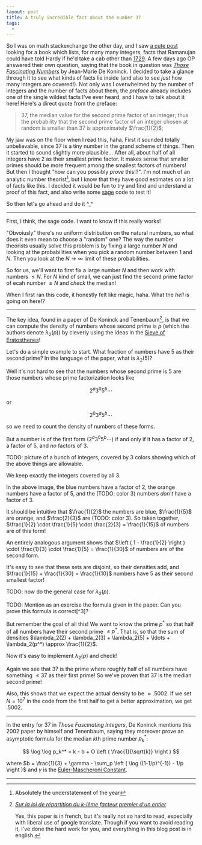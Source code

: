```yaml
---
layout: post
title: A truly incredible fact about the number 37
tags:
  - 
---
```


So I was on math stackexchange the other day, and I saw [a cute post][1] 
looking for a book which lists, for many many integers, facts that Ramanujan 
could have told Hardy if he'd take a cab other than [1729][2]. A few days ago 
OP answered their own question, saying that the book in question was 
[_Those Fascinating Numbers_][3] by Jean-Marie De Koninck. I decided to take 
a glance through it to see what kinds of facts lie inside 
(and also to see _just_ how many integers are covered!). Not only was I 
overwhelmed by the number of integers and the number of facts about them, 
the _preface_ already includes one of the single wildest facts I've ever heard, 
and I have to talk about it here! Here's a direct quote from the preface:

> 37, the median value for the second prime factor of an integer; 
> thus the probability that the second prime factor of an integer 
> chosen at random is smaller than 37 is approximately $\frac{1}{2}$;

My jaw was on the floor when I read this, haha. First it sounded totally 
unbelievable, since 37 is a tiny number in the grand scheme of things. Then 
it started to sound slightly more plausible... After all, about half of all 
integers have $2$ as their smallest prime factor. It makes sense that smaller 
primes should be more frequent among the smallest factors of numbers! But then 
I thought "how can you possibly _prove_ this!?". I'm not much of an analytic 
number theorist[^1], but I know that they have good estimates on a lot of 
facts like this. I decided it would be fun to try and find and understand a 
proof of this fact, and also write some [sage][4] code to test it!

So then let's go ahead and do it ^_^

---

First, I think, the sage code. I want to know if this really works!

"Obvoiusly" there's no uniform distribution on the natural numbers, so 
what does it even mean to choose a "random" one? The way the number theorists 
usually solve this problem is by fixing a large number $N$ and looking at 
the probabilities when you pick a random number between $1$ and $N$. Then you 
look at the $N \to \infty$ limit of these probabilities.

So for us, we'll want to first fix a large number $N$ and then work with 
numbers $\leq N$. For $N$ kind of small, we can just find the second prime 
factor of ecah number $\leq N$ and _check_ the median!

<div class="auto">
<script type="text/x-sage">

def getSecondSmallestFactors(N):
    data = []
    for n in range(1, N):
        fs = factor(n)
        if len(fs) > 1:
            second_smallest = fs[1][0]
            data += [second_smallest]
        else:
            # If there's only one prime factor
            # say the second prime factor is infinity
            data += [oo]
    
    return data

@interact
def _(N=input_box(10^5, width=10, label="$N$")):
    data = getSecondSmallestFactors(N)

    med = numpy.median(data)
    show("median second prime: ")
    show(med)
    show("")

    below37 = len([d for d in data if d <= 37]) / N
    show("fraction of numbers whose second prime is at most 37: ")
    show(below37.n())
    show("")
</script>
</div>

When I first ran this code, it honestly felt like magic, haha. What the 
_hell_ is going on here!?

---

The key idea, found in a paper of De Koninck and Tenenbaum[^2], 
is that we can compute the density of numbers whose second prime is $p$ 
(which the authors denote $\lambda_2(p)$) by cleverly using the ideas in the
[Sieve of Eratosthenes][7]!

Let's do a simple example to start. What fraction of numbers have $5$ as 
their second prime? In the language of the paper, what is $\lambda_2(5)$?

Well it's not hard to see that the numbers whose second prime is $5$ are 
those numbers whose prime factorization looks like

$$2^a 3^0 5^b \cdots$$

or 

$$2^0 3^a 5^b \cdots$$

so we need to count the density of numbers of these forms.

But a number is of the first form ($2^a 3^0 5^b \cdots$) if and only if 
it has a factor of $2$, a factor of $5$, and _no_ factors of $3$. 

<div class=boxed markdown=1>
TODO: picture of a bunch of integers, covered by 3 colors 
showing which of the above things are allowable.

We keep exactly the integers covered by all 3.
</div>

In the above image, the blue numbers have a factor of $2$, 
the orange numbers have a factor of $5$, and the (TODO: color 3) 
numbers _don't_ have a factor of $3$. 

It should be intuitive that $\frac{1}{2}$ the numbers are blue, 
$\frac{1}{5}$ are orange, and $\frac{2}{3}$ are (TODO: color 3). 
So taken together, 
$\frac{1}{2} \cdot \frac{1}{5} \cdot \frac{2}{3} = \frac{1}{15}$ of numbers 
are of this form!

An entirely analogous argument shows that 
$\left ( 1 - \frac{1}{2} \right ) \cdot \frac{1}{3} \cdot \frac{1}{5} = \frac{1}{30}$ 
of numbers are of the second form.

It's easy to see that these sets are disjoint, so their densities add, and 
$\frac{1}{15} + \frac{1}{30} = \frac{1}{10}$ numbers have $5$ as their 
second smallest factor!

TODO: now do the general case for $\lambda_2(p)$. 

<div class=boxed markdown=1>
TODO: 
Mention as an exercise
the formula given in the paper. Can you prove this formula is correct[^3]? 

</div>

But remember the goal of all this! We want to know the prime $p^*$ so that 
half of all numbers have their second prime $\leq p^*$. That is, so that 
the sum of densities 
$\lambda_2(2) + \lambda_2(3) + \lambda_2(5) + \ldots + \lambda_2(p^*) \approx \frac{1}{2}$.

Now it's easy to implement $\lambda_2(p)$ and check!

<div class="auto">
<script type="text/x-sage">
def lambda2(p):
    """
    Compute the density of the set of n whose 2nd prime is p.
    See equation (1.3) in Koninck and Tenenbaum, 2002
    """

    s = 0
    out = 1

    for q in Primes():
        if q >= p:
            break
        out *= (1 - (1/q))

    for q in Primes():
        if q >= p:
            break
        s += (1/q) * (1 - (1/q))^(-1)

    out *= s
    out *= 1/p 

    return out

total = 0
for p in Primes():
    if total > 0.5: break

    l = lambda2(p)
    total += l

    show("{} of numbers have {} as their second prime".format(l.n(),p))
    show("so {} of numbers have second prime at most {}".format(total.n(), p))
    show("")
</script>
</div>

Again we see that $37$ is the prime where roughly half of all numbers 
have something $\leq 37$ as their first prime! So we've proven that 
$37$ is the median second prime!

Also, this shows that we expect the actual density to be $\approx .5002$. 
If we set $N = 10^7$ in the code from the first half to get a better 
approximation, we get $.5002$.

---

In the entry for $37$ in _Those Fascinating Integers_, De Koninck 
mentions this 2002 paper by himself and Tenenbaum, saying they moreover 
prove an asymptotic formula for the median $k$th prime number $p_k^*$:

$$
\log \log p_k^* = k - b + O \left ( \frac{1}{\sqrt{k}} \right )
$$

where $b = \frac{1}{3} + \gamma - \sum_p \left ( \log ((1-1/p)^{-1}) - 1/p \right )$ 
and $\gamma$ is the [Euler-Mascheroni Constant][6].


---

[^1]: Absolutely the understatement of the year

[^2]:
    [_Sur la loi de répartition du k-ième facteur premier d'un entier_][5]

    Yes, this paper is in french, but it's really not _so_ hard to read, 
    especially with liberal use of google translate. Though if you want to 
    avoid reading it, I've done the hard work for you, and everything in this 
    blog post is in english.

[^3]:
    It might be helpful to remember a generating function trick that 
    shows up fairly often (for instance in [partitions][8] and the 
    [riemann zeta function][9]):

    $$
    \sum \frac{1}{n} = \prod_p \left ( 1 - \frac{1}{p} \right )^{-1}
    $$

    Don't worry that this sum diverges for now. Just take note of _why_ 
    these two sides are equal. You should expand each term of the right hand 
    side as a geometric series, then check what happens when you foil.

[1]: https://math.stackexchange.com/questions/4767549/the-book-youll-need-when-someone-came-up-with-a-random-car-plate-number/4790221#4790221
[2]: https://en.wikipedia.org/wiki/1729_(number)
[3]: https://bookstore.ams.org/mbk-64
[4]: https://sagemath.org
[5]: https://doi.org/10.1017/S0305004102005972
[6]: https://en.wikipedia.org/wiki/Euler%27s_constant
[7]: https://en.wikipedia.org/wiki/Sieve_of_Eratosthenes
[8]: https://en.wikipedia.org/wiki/Partition_function_(number_theory)
[9]: https://en.wikipedia.org/wiki/Riemann_zeta_function
